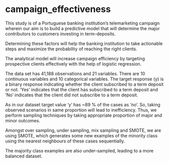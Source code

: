 # campaign_effectiveness
This study is of a Portuguese banking institution’s telemarketing campaign wherein our aim is to build a predictive model that will determine the major contributors to customers investing in term-deposits.

Determining these factors will help the banking institution to take actionable steps and maximize the probability of reaching the right clients. 

The analytical model will increase campaign efficiency by targeting prospective clients effectively with the help of logistic regression.

The data set has 41,188 observations and 21 variables. There are 10 continuous variables and 10 categorical variables. The target response (y) is a binary response indicating whether the client subscribed to a term deposit or not. ‘Yes’ indicates that the client has subscribed to a term deposit and ‘No’ indicates that the client did not subscribe to a term deposit.

As in our dataset target value ‘y’ has ~89 % of the cases as ‘no’. So, taking observed scenarios in same proportion will lead to inefficiency. Thus, we perform sampling techniques by taking appropriate proportion of major and minor outcomes. 

Amongst over sampling, under sampling, mix sampling and SMOTE, we are using SMOTE, which generates some new examples of the minority class using the nearest neighbours of these cases sequentially. 

The majority class examples are also under-sampled, leading to a more balanced dataset.
